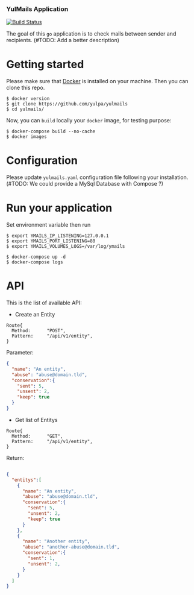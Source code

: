 ### YulMails Application
[![Build Status](https://travis-ci.org/yulPa/yulmails.svg?branch=master)](https://travis-ci.org/yulPa/yulmails)

The goal of this `go` application is to check mails between sender and recipients. (#TODO: Add a better description)

# Getting started

Please make sure that [Docker](https://www.docker.com/) is installed on your machine. Then you can clone this repo.

```shell
$ docker version
$ git clone https://github.com/yulpa/yulmails
$ cd yulmails/
```

Now, you can `build` locally your `docker` image, for testing purpose:

```shell
$ docker-compose build --no-cache
$ docker images
```

# Configuration

Please update `yulmails.yaml` configuration file following your installation. (#TODO: We could provide a MySql Database with Compose ?)

# Run your application

Set environment variable then run

```shell
$ export YMAILS_IP_LISTENING=127.0.0.1
$ export YMAILS_PORT_LISTENING=80
$ export YMAILS_VOLUMES_LOGS=/var/log/ymails

$ docker-compose up -d
$ docker-compose logs
```

# API

This is the list of available API:

* Create an Entity
```golang
Route{
  Method:      "POST",
  Pattern:     "/api/v1/entity",
}
```
Parameter:

```json
{
  "name": "An entity",
  "abuse": "abuse@domain.tld",
  "conservation":{
    "sent": 5,
    "unsent": 2,
    "keep": true
  }
}
```

* Get list of Entitys
```golang
Route{
  Method:      "GET",
  Pattern:     "/api/v1/entity",
}
```
Return:

```json

{
  "entitys":[
    {
      "name": "An entity",
      "abuse": "abuse@domain.tld",
      "conservation":{
        "sent": 5,
        "unsent": 2,
        "keep": true
      }
    },    
    {
      "name": "Another entity",
      "abuse": "another-abuse@domain.tld",
      "conservation":{
        "sent": 1,
        "unsent": 2,
      }
    }   
  ]
}
```
